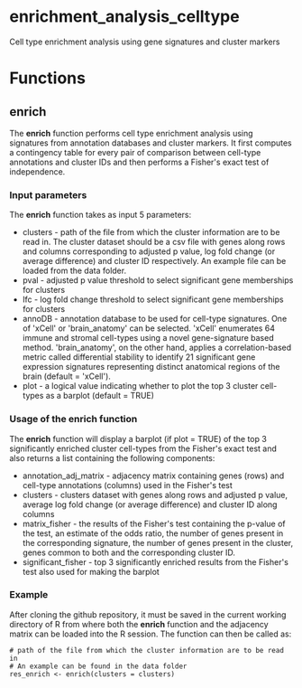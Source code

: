 # enrichment_analysis_celltype
Cell type enrichment analysis using gene signatures and cluster markers

# Functions

## enrich

The **enrich** function performs cell type enrichment analysis using signatures from annotation databases and cluster markers. It first computes a contingency table for every pair of comparison between cell-type annotations and cluster IDs and then performs a Fisher's exact test of independence.

### Input parameters

The **enrich** function takes as input 5 parameters:

- clusters - path of the file from which the cluster information are to be read in. The cluster dataset should be a csv file with genes along rows and columns corresponding to adjusted p value, log fold change (or average difference) and cluster ID respectively. An example file can be loaded from the data folder.
- pval - adjusted p value threshold to select significant gene memberships for clusters
- lfc - log fold change threshold to select significant gene memberships for clusters
- annoDB - annotation database to be used for cell-type signatures. One of 'xCell' or 'brain_anatomy' can be selected. 'xCell' enumerates 64 immune and stromal cell-types using a novel gene-signature based method. 'brain_anatomy', on the other hand, applies a correlation-based metric called differential stability to identify 21 significant gene expression signatures representing distinct anatomical regions of the brain (default = 'xCell').
- plot - a logical value indicating whether to plot the top 3 cluster cell-types as a barplot (default = TRUE)

### Usage of the enrich function

The **enrich** function will display a barplot (if plot = TRUE) of the top 3 significantly enriched cluster cell-types from the Fisher's exact test and also returns a list containing the following components:
- annotation_adj_matrix - adjacency matrix containing genes (rows) and cell-type annotations (columns) used in the Fisher's test
- clusters - clusters dataset with genes along rows and adjusted p value, average log fold change (or average difference) and cluster ID along columns
- matrix_fisher - the results of the Fisher's test containing the p-value of the test, an estimate of the odds ratio, the number of genes present in the corresponding signature, the number of genes present in the cluster, genes common to both and the corresponding cluster ID. 
- significant_fisher - top 3 significantly enriched results from the Fisher's test also used for making the barplot

### Example

After cloning the github repository, it must be saved in the current working directory of R from where both the **enrich** function and the adjacency matrix can be loaded into the R session. The function can then be called as:
```
# path of the file from which the cluster information are to be read in
# An example can be found in the data folder
res_enrich <- enrich(clusters = clusters)
```
